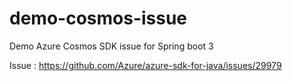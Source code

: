 # demo-cosmos-issue
Demo Azure Cosmos SDK issue for Spring boot 3

Issue : https://github.com/Azure/azure-sdk-for-java/issues/29979